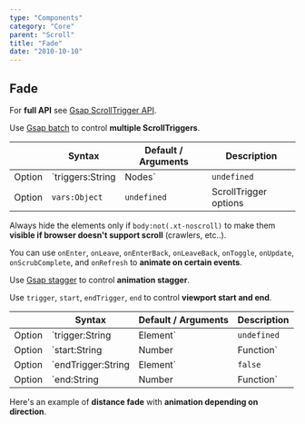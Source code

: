 ```yaml
---
type: "Components"
category: "Core"
parent: "Scroll"
title: "Fade"
date: "2010-10-10"
---
```


## Fade

For **full API** see [Gsap ScrollTrigger API](https://greensock.com/docs/v3/Plugins/ScrollTrigger).

Use [Gsap batch](https://greensock.com/docs/v3/Plugins/ScrollTrigger/static.batch()) to control **multiple ScrollTriggers**.

<div class="table-overflow">

|                         | Syntax                                    | Default / Arguments                       | Description                   |
| ----------------------- | ----------------------------------------- | ----------------------------- | ----------------------------- |
| Option                  | `triggers:String|Nodes`                          | `undefined`        | Scroll triggers           |
| Option                  | `vars:Object`                          | `undefined`        | ScrollTrigger options            |

</div>

<demo>
  <div class="gatsby_demo_item toggle" data-iframe="iframe/components/core/scroll/fade"></div>
</demo>

Always hide the elements only if `body:not(.xt-noscroll)` to make them **visible if browser doesn't support scroll** (crawlers, etc..).

You can use `onEnter`, `onLeave`, `onEnterBack`, `onLeaveBack`, `onToggle`, `onUpdate`, `onScrubComplete`, and `onRefresh` to **animate on certain events**.

Use [Gsap stagger](https://greensock.com/docs/v3/Staggers) to control **animation stagger**.

<demo>
  <div class="gatsby_demo_item toggle" data-iframe="iframe/components/core/scroll/fade-infinite"></div>
  <div class="gatsby_demo_item toggle" data-iframe="iframe/components/core/scroll/fade-inside"></div>
  <div class="gatsby_demo_item toggle" data-iframe="iframe/components/core/scroll/fade-outside"></div>
  <div class="gatsby_demo_item toggle" data-iframe="iframe/components/core/scroll/fade-outside-infinite"></div>
</demo>

Use `trigger`, `start`, `endTrigger`, `end` to control **viewport start and end**.

<div class="table-overflow">

|                         | Syntax                                    | Default / Arguments                       | Description                   |
| ----------------------- | ----------------------------------------- | ----------------------------- | ----------------------------- |
| Option                  | `trigger:String|Element`                          | `undefined`        | Scroll trigger           |
| Option                  | `start:String|Number|Function`                          | `'top bottom'`        | Start position: first argument is for trigger second argument is for scroller            |
| Option                  | `endTrigger:String|Element`                          | `false`        | End trigger           |
| Option                  | `end:String|Number|Function`                          | `'bottom top'`        | End position: first argument is for endTrigger second argument is for scroller            |

</div>

Here's an example of **distance fade** with **animation depending on direction**.

<demo>
  <div class="gatsby_demo_item toggle" data-iframe="iframe/components/core/scroll/fade-distance"></div>
</demo>
